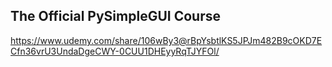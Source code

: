 ## The Official PySimpleGUI Course
https://www.udemy.com/share/106wBy3@rBpYsbtlKS5JPJm482B9cOKD7ECfn36vrU3UndaDgeCWY-0CUU1DHEyyRqTJYFOl/
